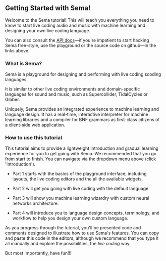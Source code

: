 
## Getting Started with Sema!

Welcome to the Sema tutorial! This will teach you everything you need to know to start live coding audio and music with machine learning and designing your own live coding language.

You can also consult the [API docs](https://github.com/mimic-sussex/sema/tree/master/docs)—if you're impatient to start hacking Sema free-style, use the playground or the source code on github—in the links above.


### What is Sema?

Sema is a playground for designing and performing with live coding scoding languages.

It is similar to other live coding environments and domain-specific languages for sound and music, such as Supercollider, TidalCycles or Gibber.

Uniquely, Sema provides an integrated experience to machine learning and language design. It has a real-time, interactive interpreter for machine learning libraries and a compiler for BNF grammars as first-class citizens of a client-side web application.

### How to use this tutorial

This tutorial aims to provide a lightweight introduction and gradual learning experience for you to get going with Sema. We recommended that you go from start to finish. You can navigate via the dropdown menu above (click 'Introduction').

* Part 1 starts with the basics of the playground interface, including layouts, the live coding editors and the all the available widgets.  

* Part 2 will get you going with live coding with the default language.

* Part 3 will show you machine learning wizardry with custom neural networks architecture. 

* Part 4 will introduce you to language design concepts, terminology, and workflow to help you design your own custom language. 

As you progress through the tutorial, you'll be presented code and comments designed to illustrate how to use Sema's features. You can copy and paste this code in the editors, although we recommend that you type it all manually  and explore the possibilities, the <em>live coding</em> way.

But most importantly, have fun!!!